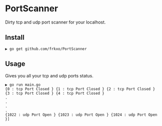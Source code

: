 # PortScanner
Dirty tcp and udp port scanner for your localhost.

## Install
```
▶ go get github.com/frkxo/PortScanner
```

## Usage
Gives you all your tcp and udp ports status.

```
▶ go run main.go
{0 : tcp Port Closed } {1 : tcp Port Closed } {2 : tcp Port Closed } {3 : tcp Port Closed } {4 : tcp Port Closed } 
.
.
.
.
{1022 : udp Port Open } {1023 : udp Port Open } {1024 : udp Port Open }]
```
